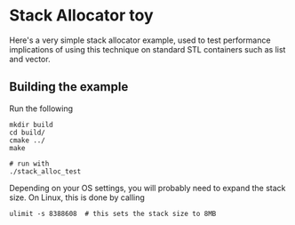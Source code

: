 # Stack Allocator toy

Here's a very simple stack allocator example, used to test performance
implications of using this technique on standard STL containers such as list
and vector.

## Building the example

Run the following

```
mkdir build
cd build/
cmake ../
make

# run with
./stack_alloc_test
```

Depending on your OS settings, you will probably need to expand the stack size.
On Linux, this is done by calling

```
ulimit -s 8388608  # this sets the stack size to 8MB
```
